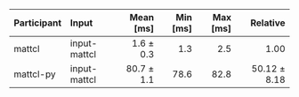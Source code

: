 | Participant | Input | Mean [ms] | Min [ms] | Max [ms] | Relative |
|:---|:---|---:|---:|---:|---:|
| mattcl | input-mattcl | 1.6 ± 0.3 | 1.3 | 2.5 | 1.00 |
| mattcl-py | input-mattcl | 80.7 ± 1.1 | 78.6 | 82.8 | 50.12 ± 8.18 |
